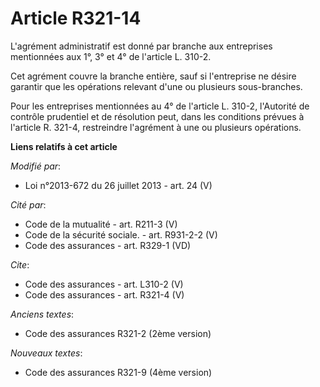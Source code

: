 # Article R321-14

L'agrément administratif est donné par branche aux entreprises mentionnées aux 1°, 3° et 4° de l'article L. 310-2. 

Cet agrément couvre la branche entière, sauf si l'entreprise ne désire garantir que les opérations relevant d'une ou
plusieurs sous-branches. 

Pour les entreprises mentionnées au 4° de l'article L. 310-2, l'Autorité de contrôle prudentiel et de résolution peut, dans
les conditions prévues à l'article R. 321-4, restreindre l'agrément à une ou plusieurs opérations.

**Liens relatifs à cet article**

_Modifié par_:

  - Loi n°2013-672 du 26 juillet 2013 - art. 24 (V)

_Cité par_:

  - Code de la mutualité - art. R211-3 (V)
  - Code de la sécurité sociale. - art. R931-2-2 (V)
  - Code des assurances - art. R329-1 (VD)

_Cite_:

  - Code des assurances - art. L310-2 (V)
  - Code des assurances - art. R321-4 (V)

_Anciens textes_:

  - Code des assurances R321-2 (2ème version)

_Nouveaux textes_:

  - Code des assurances R321-9 (4ème version)
